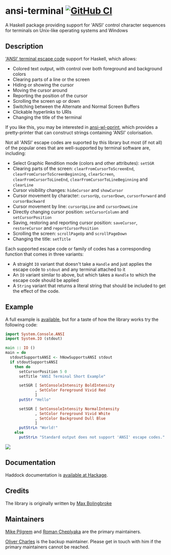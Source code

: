 ansi-terminal [![GitHub CI](https://github.com/UnkindPartition/ansi-terminal/workflows/CI/badge.svg)](https://github.com/UnkindPartition/ansi-terminal/actions)
=============

A Haskell package providing support for 'ANSI' control character sequences for
terminals on Unix-like operating systems and Windows

Description
-----------

['ANSI' terminal escape code](http://en.wikipedia.org/wiki/ANSI_escape_sequences)
support for Haskell, which allows:
-   Colored text output, with control over both foreground and background
    colors
-   Clearing parts of a line or the screen
-   Hiding or showing the cursor
-   Moving the cursor around
-   Reporting the position of the cursor
-   Scrolling the screen up or down
-   Switching between the Alternate and Normal Screen Buffers
-   Clickable hyperlinks to URIs
-   Changing the title of the terminal

If you like this, you may be interested in
[ansi-wl-pprint](http://github.com/batterseapower/ansi-wl-pprint), which
provides a pretty-printer that can construct strings containing 'ANSI'
colorisation.

Not all 'ANSI' escape codes are suported by this library but most (if not
all) of the popular ones that are well-supported by terminal software are,
including:
-   Select Graphic Rendition mode (colors and other attributes): `setSGR`
-   Clearing parts of the screen: `clearFromCursorToScreenEnd`,
    `clearFromCursorToScreenBeginning`, `clearScreen`,
    `clearFromCursorToLineEnd`, `clearFromCursorToLineBeginning` and
    `clearLine`
-   Cursor visibility changes: `hideCursor` and `showCursor`
-   Cursor movement by character: `cursorUp`, `cursorDown`, `cursorForward` and
    `cursorBackward`
-   Cursor movement by line: `cursorUpLine` and `cursorDownLine`
-   Directly changing cursor position: `setCursorColumn` and `setCursorPosition`
-   Saving, restoring and reporting cursor position: `saveCursor`,
    `restoreCursor` and `reportCursorPosition`
-   Scrolling the screen: `scrollPageUp` and `scrollPageDown`
-   Changing the title: `setTitle`

Each supported escape code or family of codes has a corresponding
function that comes in three variants:

-   A straight `IO` variant that doesn't take a `Handle` and just applies the
    escape code to `stdout` and any terminal attached to it
-   An `IO` variant similar to above, but which takes a `Handle` to which the
    escape code should be applied
-   A `String` variant that returns a literal string that should be
    included to get the effect of the code.

Example
-------

A full example is
[available](https://github.com/UnkindPartition/ansi-terminal/blob/master/ansi-terminal/app/Example.hs),
but for a taste of how the library works try the following code:

``` haskell
import System.Console.ANSI
import System.IO (stdout)

main :: IO ()
main = do
  stdoutSupportsANSI <- hNowSupportsANSI stdout
  if stdoutSupportsANSI
    then do
      setCursorPosition 5 0
      setTitle "ANSI Terminal Short Example"

      setSGR [ SetConsoleIntensity BoldIntensity
             , SetColor Foreground Vivid Red
             ]
      putStr "Hello"

      setSGR [ SetConsoleIntensity NormalIntensity
             , SetColor Foreground Vivid White
             , SetColor Background Dull Blue
             ]
      putStrLn "World!"
    else
      putStrLn "Standard output does not support 'ANSI' escape codes."
```

![](https://raw.githubusercontent.com/feuerbach/ansi-terminal/master/example.png)

Documentation
-------------

Haddock documentation is [available at
Hackage](http://hackage.haskell.org/packages/archive/ansi-terminal/latest/doc/html/System-Console-ANSI.html).

Credits
-------

The library is originally written by [Max Bolingbroke](https://github.com/batterseapower)

Maintainers
-----------

[Mike Pilgrem](https://github.com/mpilgrem) and [Roman Cheplyaka](https://github.com/UnkindPartition) are the primary maintainers.

[Oliver Charles](https://github.com/ocharles) is the backup maintainer. Please
get in touch with him if the primary maintainers cannot be reached.
